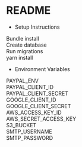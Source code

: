 # README

* Setup Instructions

Bundle install  
Create database  
Run migrations  
yarn install  


* Environment Variables

PAYPAL_ENV  
PAYPAL_CLIENT_ID  
PAYPAL_CLIENT_SECRET  
GOOGLE_CLIENT_ID  
GOOGLE_CLIENT_SECRET  
AWS_ACCESS_KEY_ID  
AWS_SECRET_ACCESS_KEY  
S3_BUCKET  
SMTP_USERNAME  
SMTP_PASSWORD  
